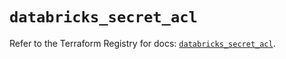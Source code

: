 # `databricks_secret_acl`

Refer to the Terraform Registry for docs: [`databricks_secret_acl`](https://registry.terraform.io/providers/databricks/databricks/1.49.0/docs/resources/secret_acl).
